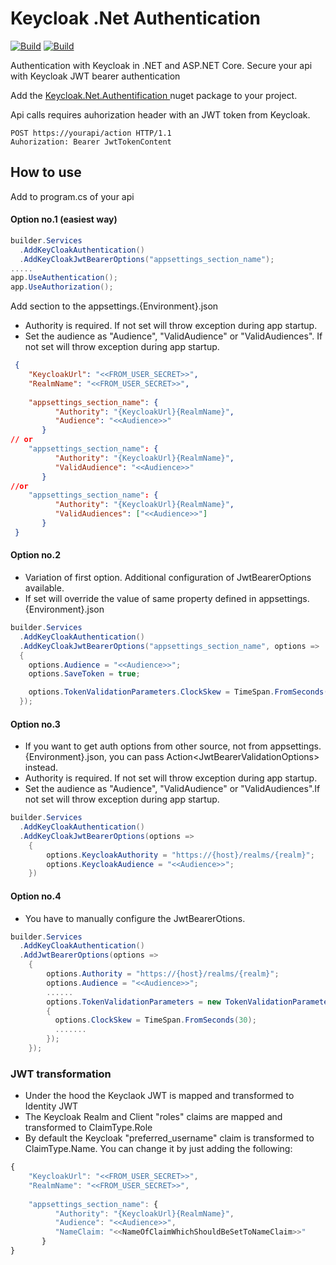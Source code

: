 # Keycloak .Net Authentication
[![Build](https://github.com/horatiu-cod/Keycloak.Net.Authentication/actions/workflows/build.yml/badge.svg?branch=main)](https://github.com/horatiu-cod/Keycloak.Net.Authentication/actions/workflows/build.yml)
[![Build](https://github.com/horatiu-cod/Keycloak.Net.Authentication/actions/workflows/codeql-analysis.yml/badge.svg?branch=main)](https://github.com/horatiu-cod/Keycloak.Net.Authentication/actions/workflows/codeql-analysis.yml)

Authentication with Keycloak in .NET and ASP.NET Core. Secure your api with Keycloak JWT bearer authentication

Add the [ Keycloak.Net.Authentification ](https://www.nuget.org/packages/Keycloak.Net.Authentication)  nuget package to your project.


Api calls requires auhorization header with an JWT token from Keycloak.
```curl
POST https://yourapi/action HTTP/1.1
Auhorization: Bearer JwtTokenContent
```

## How to use
Add to program.cs of your api
#### Option no.1 (easiest way)
```csharp
builder.Services
  .AddKeyCloakAuthentication()
  .AddKeyCloakJwtBearerOptions("appsettings_section_name");
.....
app.UseAuthentication();
app.UseAuthorization();

```
Add section to the appsettings.{Environment}.json
- Authority is required. If not set will throw exception during app startup.
- Set the audience as "Audience", "ValidAudience" or "ValidAudiences". If not set will throw exception during app startup.
```json
 {
    "KeycloakUrl": "<<FROM_USER_SECRET>>",
    "RealmName": "<<FROM_USER_SECRET>>",
    
    "appsettings_section_name": {
          "Authority": "{KeycloakUrl}{RealmName}",
          "Audience": "<<Audience>>"
       }
// or
    "appsettings_section_name": {
          "Authority": "{KeycloakUrl}{RealmName}",
          "ValidAudience": "<<Audience>>"
       }
//or
    "appsettings_section_name": {
          "Authority": "{KeycloakUrl}{RealmName}",
          "ValidAudiences": ["<<Audience>>"]
       }
 }
```
#### Option no.2 
- Variation of first option. Additional configuration of JwtBearerOptions available.
- If set will override the value of same property defined in appsettings.{Environment}.json
```csharp
builder.Services
  .AddKeyCloakAuthentication()
  .AddKeyCloakJwtBearerOptions("appsettings_section_name", options =>
  {
    options.Audience = "<<Audience>>";
    options.SaveToken = true;

    options.TokenValidationParameters.ClockSkew = TimeSpan.FromSeconds(30);
  });
```
#### Option no.3
- If you want to get auth options from other source, not from appsettings.{Environment}.json, you can pass Action\<JwtBearerValidationOptions\> instead.
- Authority is required. If not set will throw exception during app startup.
- Set the audience as "Audience", "ValidAudience" or "ValidAudiences".If not set will throw exception during app startup.
```csharp
builder.Services
  .AddKeyCloakAuthentication()
  .AddKeyCloakJwtBearerOptions(options =>
    {
        options.KeycloakAuthority = "https://{host}/realms/{realm}";
        options.KeycloakAudience = "<<Audience>>";
    })

```
#### Option no.4
- You have to manually configure the JwtBearerOtions.
```csharp
builder.Services
  .AddKeyCloakAuthentication()
  .AddJwtBearerOptions(options =>
    {
        options.Authority = "https://{host}/realms/{realm}";
        options.Audience = "<<Audience>>";
        ......
        options.TokenValidationParameters = new TokenValidationParameters( options =>
        {
          options.ClockSkew = TimeSpan.FromSeconds(30);
          .......
        });
    });
```
### JWT transformation
- Under the hood the Keyclaok JWT is mapped and transformed to Identity JWT
- The Keycloak Realm and Client "roles" claims are mapped and transformed to ClaimType.Role
- By default the Keycloak "preferred_username" claim is transformed to ClaimType.Name. You can change it by just adding the following:
```js
{
    "KeycloakUrl": "<<FROM_USER_SECRET>>",
    "RealmName": "<<FROM_USER_SECRET>>",
    
    "appsettings_section_name": {
          "Authority": "{KeycloakUrl}{RealmName}",
          "Audience": "<<Audience>>",
          "NameClaim: "<<NameOfClaimWhichShouldBeSetToNameClaim>>"
       }
}
```
